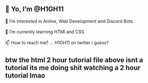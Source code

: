 <h2>👋 Yo, I’m @H1GH11</h2>
👀 I’m interested in Anime, Web Development and Discord Bots.
<br></br>
🌱 I’m currently learning HTMl and CSS
<br></br>
📫 How to reach me? ... H1GH11 on twitter i guess?

<h2>btw the html 2 hour tutorial file above isnt a tutorial its me doing shit watching a 2 hour tutorial lmao</h2>

<!---
H1GH11/H1GH11 is a ✨ special ✨ repository because its `README.md` (this file) appears on your GitHub profile.
You can click the Preview link to take a look at your changes.
--->

